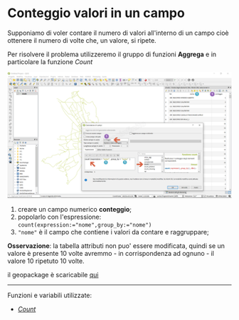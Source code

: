 # Conteggio valori in un campo

Supponiamo di voler contare il numero di valori all'interno di un campo cioè ottenere il numero di volte che, un valore, si ripete.

Per risolvere il problema utilizzeremo il gruppo di funzioni **Aggrega** e in particolare la funzione _Count_

[![](../img/esempi/conteggio/conteggio1.png)](../img/esempi/conteggio/conteggio1.png)

1. creare un campo numerico **conteggio**;
2. popolarlo con l'espressione: `count(expression:="nome",group_by:="nome")`
3. `"nome"` è il campo che contiene i valori da contare e raggruppare;

**Osservazione**: la tabella attributi non puo' essere modificata, quindi se un valore è presente 10 volte avremmo - in corrispondenza ad ognuno - il valore 10 ripetuto 10 volte.

il geopackage è scaricabile [qui](https://github.com/opendatasicilia/HfcQGIS-md/raw/main/docs/esempi/dati_esempi.zip)

---

Funzioni e variabili utilizzate:

* [_Count_](../gr_funzioni/aggreaga/aggrega_unico.md#_Count_)
